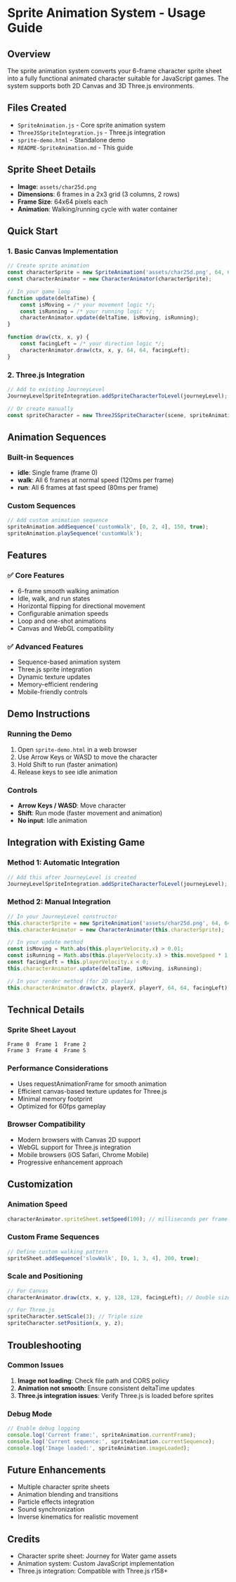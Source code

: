 # Sprite Animation System - Usage Guide

## Overview
The sprite animation system converts your 6-frame character sprite sheet into a fully functional animated character suitable for JavaScript games. The system supports both 2D Canvas and 3D Three.js environments.

## Files Created
- `SpriteAnimation.js` - Core sprite animation system
- `ThreeJSSpriteIntegration.js` - Three.js integration
- `sprite-demo.html` - Standalone demo
- `README-SpriteAnimation.md` - This guide

## Sprite Sheet Details
- **Image**: `assets/char25d.png`
- **Dimensions**: 6 frames in a 2x3 grid (3 columns, 2 rows)
- **Frame Size**: 64x64 pixels each
- **Animation**: Walking/running cycle with water container

## Quick Start

### 1. Basic Canvas Implementation
```javascript
// Create sprite animation
const characterSprite = new SpriteAnimation('assets/char25d.png', 64, 64, 3, 6);
const characterAnimator = new CharacterAnimator(characterSprite);

// In your game loop
function update(deltaTime) {
    const isMoving = /* your movement logic */;
    const isRunning = /* your running logic */;
    characterAnimator.update(deltaTime, isMoving, isRunning);
}

function draw(ctx, x, y) {
    const facingLeft = /* your direction logic */;
    characterAnimator.draw(ctx, x, y, 64, 64, facingLeft);
}
```

### 2. Three.js Integration
```javascript
// Add to existing JourneyLevel
JourneyLevelSpriteIntegration.addSpriteCharacterToLevel(journeyLevel);

// Or create manually
const spriteCharacter = new ThreeJSSpriteCharacter(scene, spriteAnimation);
```

## Animation Sequences

### Built-in Sequences
- **idle**: Single frame (frame 0)
- **walk**: All 6 frames at normal speed (120ms per frame)
- **run**: All 6 frames at fast speed (80ms per frame)

### Custom Sequences
```javascript
// Add custom animation sequence
spriteAnimation.addSequence('customWalk', [0, 2, 4], 150, true);
spriteAnimation.playSequence('customWalk');
```

## Features

### ✅ Core Features
- 6-frame smooth walking animation
- Idle, walk, and run states
- Horizontal flipping for directional movement
- Configurable animation speeds
- Loop and one-shot animations
- Canvas and WebGL compatibility

### ✅ Advanced Features
- Sequence-based animation system
- Three.js sprite integration
- Dynamic texture updates
- Memory-efficient rendering
- Mobile-friendly controls

## Demo Instructions

### Running the Demo
1. Open `sprite-demo.html` in a web browser
2. Use Arrow Keys or WASD to move the character
3. Hold Shift to run (faster animation)
4. Release keys to see idle animation

### Controls
- **Arrow Keys / WASD**: Move character
- **Shift**: Run mode (faster movement and animation)
- **No input**: Idle animation

## Integration with Existing Game

### Method 1: Automatic Integration
```javascript
// Add this after JourneyLevel is created
JourneyLevelSpriteIntegration.addSpriteCharacterToLevel(journeyLevel);
```

### Method 2: Manual Integration
```javascript
// In your JourneyLevel constructor
this.characterSprite = new SpriteAnimation('assets/char25d.png', 64, 64, 3, 6);
this.characterAnimator = new CharacterAnimator(this.characterSprite);

// In your update method
const isMoving = Math.abs(this.playerVelocity.x) > 0.01;
const isRunning = Math.abs(this.playerVelocity.x) > this.moveSpeed * 1.5;
const facingLeft = this.playerVelocity.x < 0;
this.characterAnimator.update(deltaTime, isMoving, isRunning);

// In your render method (for 2D overlay)
this.characterAnimator.draw(ctx, playerX, playerY, 64, 64, facingLeft);
```

## Technical Details

### Sprite Sheet Layout
```
Frame 0  Frame 1  Frame 2
Frame 3  Frame 4  Frame 5
```

### Performance Considerations
- Uses requestAnimationFrame for smooth animation
- Efficient canvas-based texture updates for Three.js
- Minimal memory footprint
- Optimized for 60fps gameplay

### Browser Compatibility
- Modern browsers with Canvas 2D support
- WebGL support for Three.js integration
- Mobile browsers (iOS Safari, Chrome Mobile)
- Progressive enhancement approach

## Customization

### Animation Speed
```javascript
characterAnimator.spriteSheet.setSpeed(100); // milliseconds per frame
```

### Custom Frame Sequences
```javascript
// Define custom walking pattern
spriteSheet.addSequence('slowWalk', [0, 1, 3, 4], 200, true);
```

### Scale and Positioning
```javascript
// For Canvas
characterAnimator.draw(ctx, x, y, 128, 128, facingLeft); // Double size

// For Three.js
spriteCharacter.setScale(3); // Triple size
spriteCharacter.setPosition(x, y, z);
```

## Troubleshooting

### Common Issues
1. **Image not loading**: Check file path and CORS policy
2. **Animation not smooth**: Ensure consistent deltaTime updates
3. **Three.js integration issues**: Verify Three.js is loaded before sprites

### Debug Mode
```javascript
// Enable debug logging
console.log('Current frame:', spriteAnimation.currentFrame);
console.log('Current sequence:', spriteAnimation.currentSequence);
console.log('Image loaded:', spriteAnimation.imageLoaded);
```

## Future Enhancements
- Multiple character sprite sheets
- Animation blending and transitions
- Particle effects integration
- Sound synchronization
- Inverse kinematics for realistic movement

## Credits
- Character sprite sheet: Journey for Water game assets
- Animation system: Custom JavaScript implementation
- Three.js integration: Compatible with Three.js r158+
